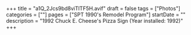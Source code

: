 +++
title = "a1Q_2Jcs9bd8viTlTF5H.avif"
draft = false
tags = ["Photos"]
categories = [""]
pages = ["SPT 1990's Remodel Program"]
startDate = ""
description = "1992 Chuck E. Cheese's Pizza Sign (Year installed: 1992)"
+++
